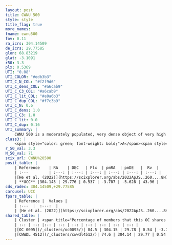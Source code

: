```yaml
---
layout: post
title: CWNU 500
style: style
title_flag: true
more_names: 
fname: cwnu500
fov: 0.11
ra_icrs: 304.14509
de_icrs: 29.77585
glon: 68.83219
glat: -3.1091
r50: 3.3
plx: 0.5369
UTI: "0.08"
UTI_COLOR: "#edb3b3"
UTI_C_N_COL: "#f2f9d6"
UTI_C_dens_COL: "#a6cab9"
UTI_C_C3_COL: "#a6cab9"
UTI_C_lit_COL: "#e0a6b3"
UTI_C_dup_COL: "#f7c3b9"
UTI_C_N: 0.6
UTI_C_dens: 1.0
UTI_C_C3: 1.0
UTI_C_lit: 0.0
UTI_C_dup: 0.16
UTI_summary: |
    CWNU 500 is a moderately populated, very dense object of very high C3 quality. It was recently reported in the literature.<br><br><span style="color: #99180f; font-weight: bold;">Warning: </span>This is likely a duplicate object, which shares a large percentage of members with at least one previously reported entry.
class3: |
    <span style="color: green; font-weight: bold;">A</span><span style="color: green; font-weight: bold;">A</span>
r_50_val: 3.3
N_50_val: 71
scix_url: CWNU%20500
posit_table: |
    | Reference    | RA    | DEC   | Plx  | pmRA  | pmDE   |  Rv  |
    | :---         | :---: | :---: | :---: | :---: | :---: | :---: |
    |[He et al. (2022)](https://scixplorer.org/abs/2022ApJS..260....8H) | 304.137 | 29.764 | 0.52 | -3.71 | -5.62 | -- |
    | **UCC** |304.145 | 29.776 | 0.537 | -3.707 | -5.628 | 43.96 | 
cds_radec: 304.14509,+29.77585
carousel: UCC
fpars_table: |
    | Reference |  Values |
    | :---  |  :---:  |
    | [He et al. (2022)](https://scixplorer.org/abs/2022ApJS..260....8H) | `AG=3.0, m-M=11.0, logAge=8.7, Z=0.038` |
shared_table: |
    | Cluster | <span title="Percentage of members that this OC shares with the ones listed">%</span>   | RA   | DEC   | Plx   | pmRA  | pmDE  | Rv | UTI |
    | :-: | :-: |:-: | :-: | :-: | :-: | :-: | :-: | :-: |
    |[OC 0095](/_clusters/oc0095/)| 84.5 | 304.15 | 29.78 | 0.54 | -3.7 | -5.62 | 43.96 |0.68 |
    |[CWWDL 4512](/_clusters/cwwdl4512/)| 74.6 | 304.14 | 29.77 | 0.54 | -3.71 | -5.62 | 43.96 |0.0 |
---
```

